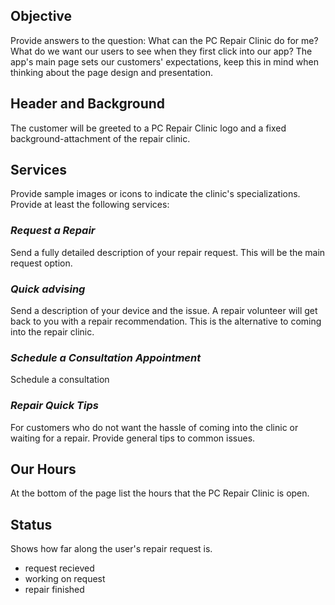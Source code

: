 ## Objective
Provide answers to the question: What can the PC Repair Clinic do for me? What do we want our users to see when they first click into our app? The app's main page sets our customers' expectations, keep this in mind when thinking about the page design and presentation.

## Header and Background
The customer will be greeted to a PC Repair Clinic logo and a fixed background-attachment of the repair clinic.

## Services
Provide sample images or icons to indicate the clinic's specializations. Provide at least the following services:

### *Request a Repair*
Send a fully detailed description of your repair request. This will be the main request option.

### *Quick advising*
Send a description of your device and the issue. A repair volunteer will get back to you with a repair recommendation. This is the alternative to coming into the repair clinic.

### *Schedule a Consultation Appointment*
Schedule a consultation

### *Repair Quick Tips*
For customers who do not want the hassle of coming into the clinic or waiting for a repair. Provide general tips to common issues.

## Our Hours
At the bottom of the page list the hours that the PC Repair Clinic is open.

## Status
Shows how far along the user's repair request is.
* request recieved
* working on request
* repair finished
